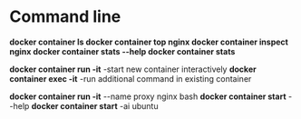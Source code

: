 <!-- TITLE: Command Line -->
<!-- SUBTITLE: A quick summary of Command Line -->

# Command line

**docker container ls
docker container top nginx
docker container inspect nginx
docker container stats --help
docker container stats**

**docker container run -it**   -start new container interactively
**docker container exec -it**   -run additional command in existing container

**docker container run -it** --name proxy nginx bash
**docker container start** --help
**docker container start** -ai ubuntu



